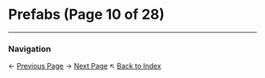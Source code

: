 # Prefabs (Page 10 of 28)

---
### Navigation
← [Previous Page](../Prefabs/page_9.md)
→ [Next Page](../Prefabs/page_11.md)
↖ [Back to Index](../README.md)
